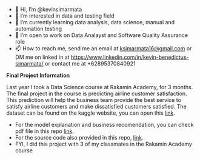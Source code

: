 - 👋 Hi, I’m @kevinsimarmata
- 👀 I’m interested in data and testing field
- 🌱 I’m currently learning data analysis, data science, manual and automation testing
- 💞️ I’m open to work on Data Analayst and Software Quality Assurance role
- 📫 How to reach me, send me an email at ksimarmata16@gmail.com or DM me on linked in at https://www.linkedin.com/in/kevin-benedictus-simarmata/ or contact me at +62895370840921

<!---
kevinsimarmata/kevinsimarmata is a ✨ special ✨ repository because its `README.md` (this file) appears on your GitHub profile.
You can click the Preview link to take a look at your changes.
--->

**Final Project Information**

Last year I took a Data Science course at Rakamin Academy, for 3 months. The final project in the course is predicting airline customer satisfaction. This prediction
will help the business team provide the best service to satisfy airline customers and make dissatisfied customers satisfied.
The dataset can be found on the kaggle website, you can open this [link](https://www.kaggle.com/datasets/sjleshrac/airlines-customer-satisfaction).
- For the model explanation and business recomendation, you can check pdf file in this repo [link](https://github.com/kevinsimarmata/Kevin-Simarmata-Portfolio/blob/553f2f21d1f558e4b44f57af72a8990f70f56e7a/Final%20Project%20Rakamin%20-%20Team%20Slovin%20(1).pdf).
- For the source code also provided in this repo, [link](https://github.com/kevinsimarmata/Kevin-Simarmata-Portfolio/blob/553f2f21d1f558e4b44f57af72a8990f70f56e7a/Final_Project_Tim_Slovin_Source_code.ipynb). 
- FYI, I did this project with 3 of my classmates in the Rakamin Academy course
